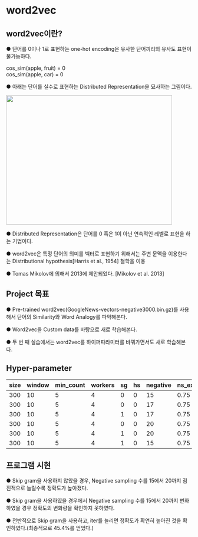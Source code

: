 # word2vec
## word2vec이란?
● 단어를 0이나 1로 표현하는 one-hot encoding은 유사한 단어끼리의 유사도 표현이 불가능하다.  

cos_sim(apple, fruit) = 0  
cos_sim(apple, car) = 0  

● 아래는 단어를 실수로 표현하는 Distributed Representation을 묘사하는 그림이다.  

<img src="https://user-images.githubusercontent.com/98728682/152904099-a67b7e89-c412-483e-8176-eb626858d3d2.png" width="450" height="350">  

● Distributed Representation은 단어를 0 혹은 1이 아닌 연속적인 레벨로 표현을 하는 기법이다.  

● word2vec은 특정 단어의 의미를 벡터로 표현하기 위해서는 주변 문맥을 이용한다는 Distributional hypothesis[Harris et al., 1954] 철학을 이용  

● Tomas Mikolov에 의해서 2013에 제안되었다. [Mikolov et al. 2013]  
## Project 목표  
● Pre-trained word2vec(GoogleNews-vectors-negative3000.bin.gz)를 사용해서 단어의 Similarity와 Word Analogy를 파악해본다.  

● Word2vec을  Custom data를 바탕으로 새로 학습해본다.  

● 두 번 째 실습에서는 word2vec를 하이퍼파라미터를 바꿔가면서도 새로 학습해본다.  

## Hyper-parameter  

|size|window|min_count|workers|sg|hs|negative|ns_exponent|alpha|min_alpha|iter|accuracy| 
|---|---|---|---|---|---|---|---|---|---|---|---|  
|300|10|5|4|0|0|15|0.75|0.01|0.0001|3|25.9%|  
|300|10|5|4|0|0|17|0.75|0.01|0.0001|3|26.0%|
|300|10|5|4|1|0|17|0.75|0.01|0.0001|3|39.0%|
|300|10|5|4|0|0|20|0.75|0.01|0.0001|3|26.8%|
|300|10|5|4|1|0|20|0.75|0.01|0.0001|5|45.2%|
|300|10|5|4|1|0|15|0.75|0.01|0.0001|5|45.4%|


## 프로그램 시현
● Skip gram을 사용하지 않았을 경우, Negative sampling 수를 15에서 20까지 점진적으로 늘릴수록 정확도가 높아졌다.

● Skip gram을 사용하였을 경우에서 Negative sampling 수를 15에서 20까지 변화하였을 경우 정확도의 변화량을 확인하지 못하였다.

● 전반적으로 Skip gram을 사용하고, iter를 늘리면 정확도가 확연히 높아진 것을 확인하였다.(최종적으로 45.4%를 얻었다.)
